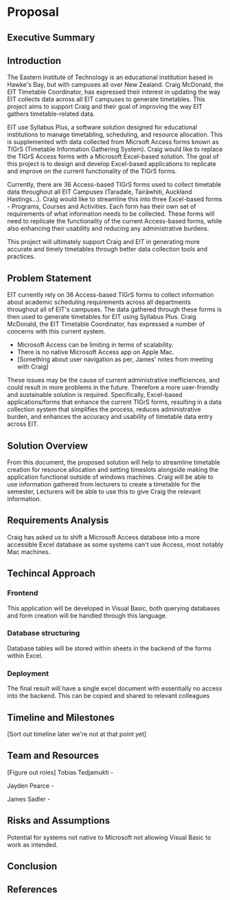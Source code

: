 # Proposal

## Executive Summary


## Introduction
The Eastern Institute of Technology is an educational institution based in Hawke's Bay, but with campuses all over New Zealand. Craig McDonald, the EIT Timetable Coordinator, has expressed their interest in updating the way EIT collects data across all EIT
campuses to generate timetables. This project aims to support Craig and their goal of improving the way EIT gathers timetable-related data.

EIT use Syllabus Plus, a software solution designed for educational institutions to manage timetabling, scheduling, and resource allocation. This is supplemented with data collected from Micrsoft Access forms known as TIGrS (Timetable Information Gathering System). Craig would like to replace the TIGrS Access forms with a Microsoft Excel-based solution. The goal of this project is to design and develop Excel-based applications to replicate and improve on the current functionality of the TIGrS forms.

Currently, there are 36 Access-based TIGrS forms used to collect timetable data throughout all EIT Campuses (Taradale, Tairāwhiti, Auckland Hastings...). Craig would like to streamline this into three Excel-based forms - Programs, Courses and Activities. Each form has their own set of requirements of what information needs to be collected. These forms will need to replicate the functionality of the current Access-based forms, while also enhancing their usability and reducing any administrative burdens.

This project will ultimately support Craig and EIT in generating more accurate and timely timetables through better data collection tools and practices.

## Problem Statement
EIT currently rely on 36 Access-based TIGrS forms to collect information about academic scheduling requirements across all departments throughout all of EIT's campuses. The data gathered through these forms is then used to generate timetables for EIT using Syllabus Plus. Craig McDonald, the EIT Timetable Coordinator, has expressed a number of concerns with this current system.

- Microsoft Access can be limiting in terms of scalability.
- There is no native Microsoft Access app on Apple Mac.
- [Something about user navigation as per, James' notes from meeting with Craig]

These issues may be the cause of current administrative inefficiences, and could result in more problems in the future. Therefore a more user-friendly and sustainable solution is required. Specifically, Excel-based applications/forms that enhance the current TIGrS forms, resulting in a data collection system that simplifies the process, reduces administrative burden, and enhances the accuracy and usability of timetable data entry across EIT.

## Solution Overview
From this document, the proposed solution will help to streamline timetable creation for resource allocation and setting timeslots alongside making the application functional outside of windows machines.
Craig will be able to use information gathered from lecturers to create a timetable for the semester, Lecturers will be able to use this to give Craig the relevant information.

## Requirements Analysis
Craig has asked us to shift a Microsoft Access database into a more accessible Excel database as some systems can't use Access, most notably Mac machines.


## Techincal Approach
### Frontend
This application will be developed in Visual Basic, both querying databases and form creation will be handled through this language.

### Database structuring
Database tables will be stored within sheets in the backend of the forms within Excel.

### Deployment
The final result will have a single excel document with essentially no access into the backend. This can be copied and shared to relevant colleagues

## Timeline and Milestones
[Sort out timeline later we're not at that point yet]

## Team and Resources
[Figure out roles]
Tobias Tedjamukti - 

Jayden Pearce - 

James Sadler - 

## Risks and Assumptions
Potential for systems not native to Microsoft not allowing Visual Basic to work as intended. 

## Conclusion


## References
